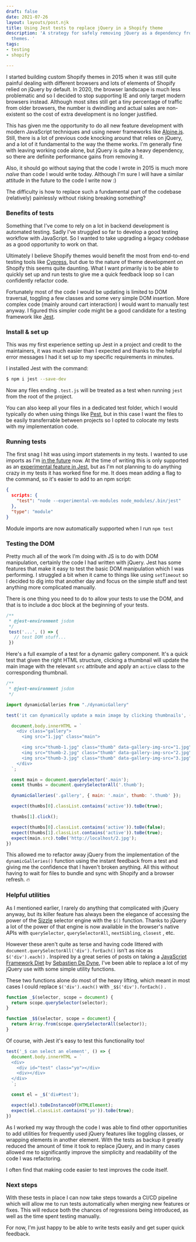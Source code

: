 ```yaml
---
draft: false
date: 2021-07-26
layout: layouts/post.njk
title: Using Jest tests to replace jQuery in a Shopify theme
description: 'A strategy for safely removing jQuery as a dependency from custom Shopify
  themes. '
tags:
- testing
- shopify

---
```

I started building custom Shopify themes in 2015 when it was still quite painful dealing with different browsers and lots of elements of Shopify relied on jQuery by default. In 2020, the browser landscape is much less problematic and so I decided to stop supporting IE and only target modern browsers instead. Although most sites still get a tiny percentage of traffic from older browsers, the number is dwindling and actual sales are non-existent so the cost of extra development is no longer justified.

This has given me the opportunity to do all new feature development with modern JavaScript techniques and using newer frameworks like [Alpine.js](https://alpinejs.dev/). Still, there is a lot of previous code knocking around that relies on jQuery, and a lot of it fundamental to the way the theme works. I'm generally fine with leaving working code alone, but jQuery is quite a heavy dependency, so there are definite performance gains from removing it.

Also, it should go without saying that the code I wrote in 2015 is much more _naïve_ than code I would write today. Although I'm sure I will have a similar attitude in the future to the code I write now :)

The difficulty is how to replace such a fundamental part of the codebase (relatively) painlessly without risking breaking something?

### Benefits of tests

Something that I've come to rely on a lot in backend development is automated testing. Sadly I've struggled so far to develop a good testing workflow with JavaScript. So I wanted to take upgrading a legacy codebase as a good opportunity to work on that.

Ultimately I believe Shopify themes would benefit the most from end-to-end testing tools like [Cypress](https://www.cypress.io/), but due to the nature of theme development on Shopify this seems quite daunting. What I want primarily is to be able to quickly set up and run tests to give me a quick feedback loop so I can confidently refactor code.

Fortunately most of the code I would be updating is limited to DOM traversal, toggling a few classes and some very simple DOM insertion. More complex code (mainly around cart interaction) I would want to manually test anyway. I figured this simpler code might be a good candidate for a testing framework like [Jest](https://jestjs.io/).

### Install & set up

This was my first experience setting up Jest in a project and credit to the maintainers, it was much easier than I expected and thanks to the helpful error messages I had it set up to my specific requirements in minutes.

I installed Jest with the command:

```bash
$ npm i jest --save-dev
```

Now any files ending `.test.js` will be treated as a test when running `jest` from the root of the project.

You can also keep all your files in a dedicated test folder, which I would typically do when using things like [Pest](https://pestphp.com/), but in this case I want the files to be easily transferrable between projects so I opted to colocate my tests with my implementation code.

### Running tests

The first snag I hit was using import statements in my tests. I wanted to use imports as I'm [in the future](/posts/shopify-theme-development-with-esbuild/) now. At the time of writing this is only supported as an [experimental feature in Jest,](https://jestjs.io/docs/ecmascript-modules) but as I'm not planning to do anything crazy in my tests it has worked fine for me. It does mean adding a flag to the command, so it's easier to add to an npm script:

```json
{
  scripts: {
    "test": "node --experimental-vm-modules node_modules/.bin/jest"
  },
  "type": "module"
}
```

Module imports are now automatically supported when I run `npm test`

### Testing the DOM

Pretty much all of the work I'm doing with JS is to do with DOM manipulation, certainly the code I had written with jQuery. Jest has some features that make it easy to test the basic DOM manipulation which I was performing. I struggled a bit when it came to things like using `setTimeout` so I decided to dig into that another day and focus on the simple stuff and test anything more complicated manually.

There is one thing you need to do to allow your tests to use the DOM, and that is to include a doc block at the beginning of your tests.

```js
/**
 * @jest-environment jsdom
 */
 test('...', () => {
   // test DOM stuff...
 })
```

Here's a full example of a test for a dynamic gallery component. It's a quick test that given the right HTML structure, clicking a thumbnail will update the main image with the relevant `src` attribute and apply an `active` class to the corresponding thumbnail.

```js
/**
 * @jest-environment jsdom
 */

import dynamicGalleries from "./dynamicGallery"

test('it can dynamically update a main image by clicking thumbnails', () => {

  document.body.innerHTML = `
    <div class="gallery">
      <img src="1.jpg" class="main">

      <img src="thumb-1.jpg" class="thumb" data-gallery-img-src="1.jpg">
      <img src="thumb-2.jpg" class="thumb" data-gallery-img-src="2.jpg">
      <img src="thumb-3.jpg" class="thumb" data-gallery-img-src="3.jpg">
    </div>
  `;

  const main = document.querySelector('.main');
  const thumbs = document.querySelectorAll('.thumb');

  dynamicGalleries('.gallery', { main: '.main', thumb: '.thumb' });

  expect(thumbs[0].classList.contains('active')).toBe(true);

  thumbs[1].click();

  expect(thumbs[0].classList.contains('active')).toBe(false);
  expect(thumbs[1].classList.contains('active')).toBe(true);
  expect(main.src).toBe('http://localhost/2.jpg');
})
```

This allowed me to refactor away jQuery from the implementation of the `dynamicGalleries()` function using the instant feedback from a test and giving me the confidence that I haven't broken anything. All this without having to wait for files to bundle and sync with Shopify and a browser refresh. 🔥

### Helpful utilities

As I mentioned earlier, I rarely do anything that complicated with jQuery anyway, but its killer feature has always been the elegance of accessing the power of the [Sizzle](https://github.com/jquery/sizzle) selector engine with the `$()` function. Thanks to jQuery a lot of the power of that engine is now available in the browser's native APIs with `querySelector`, `querySelectorAll`, `nextSibling`, `closest` , etc.

However these aren't quite as terse and having code littered with `document.querySelectorAll('div').forEach()` isn't as nice as `$('div').each()` . Inspired by a great series of posts on taking a [JavaScript Framework Diet](https://sebastiandedeyne.com/javascript-framework-diet/) by [Sebastien De Dyne](https://sebastiandedeyne.com/), I've been able to replace a lot of my jQuery use with some simple utility functions.

These two functions alone do most of the heavy lifting, which meant in most cases I could replace `$('div').each()`  with `_$$('div').forEach()` .

```js
function _$(selector, scope = document) {
  return scope.querySelector(selector);
}

function _$$(selector, scope = document) {
  return Array.from(scope.querySelectorAll(selector));
}
```

Of course, with Jest it's easy to test this functionality too!

```js
test('_$ can select an element', () => {
  document.body.innerHTML = `
  <div>
    <div id="test" class="yo"></div>
    <div></div>
  </div>
  `;

  const el = _$('div#test');

  expect(el).toBeInstanceOf(HTMLElement);
  expect(el.classList.contains('yo')).toBe(true);
})
```

As I worked my way through the code I was able to find other opportunities to add utilities for frequently used jQuery features like toggling classes, or wrapping elements in another element. With the tests as backup it greatly reduced the amount of time it took to replace jQuery, and in many cases allowed me to significantly improve the simplicity and readability of the code I was refactoring.

I often find that making code easier to test improves the code itself.

### Next steps

With these tests in place I can now take steps towards a CI/CD pipeline which will allow me to run tests automatically when merging new features or fixes. This will reduce both the chances of regressions being introduced, as well as the time spent testing manually.

For now, I'm just happy to be able to write tests easily and get super quick feedback.
